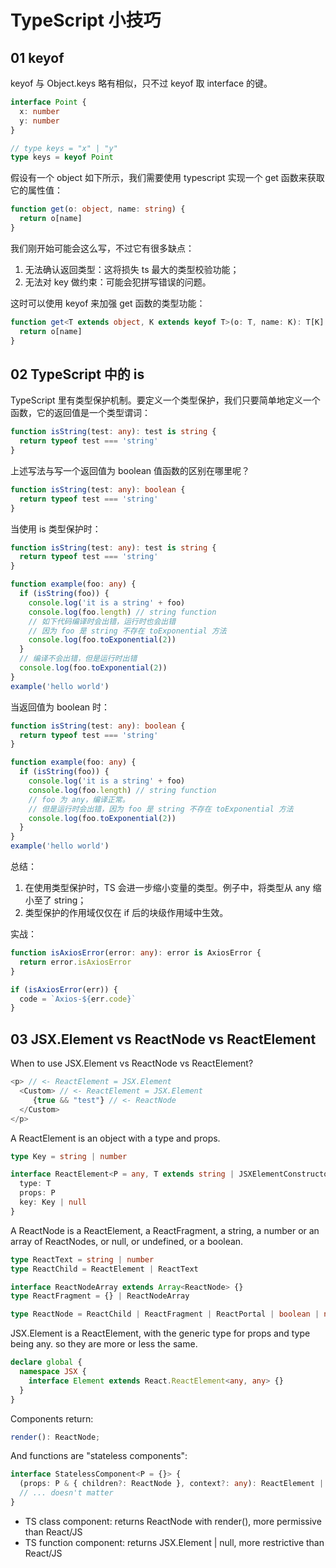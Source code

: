 # TypeScript 小技巧

## 01 keyof

keyof 与 Object.keys 略有相似，只不过 keyof 取 interface 的键。

```ts
interface Point {
  x: number
  y: number
}

// type keys = "x" | "y"
type keys = keyof Point
```

假设有一个 object 如下所示，我们需要使用 typescript 实现一个 get 函数来获取它的属性值：

```ts
function get(o: object, name: string) {
  return o[name]
}
```

我们刚开始可能会这么写，不过它有很多缺点：

1. 无法确认返回类型：这将损失 ts 最大的类型校验功能；
2. 无法对 key 做约束：可能会犯拼写错误的问题。

这时可以使用 keyof 来加强 get 函数的类型功能：

```ts
function get<T extends object, K extends keyof T>(o: T, name: K): T[K] {
  return o[name]
}
```

## 02 TypeScript 中的 is

TypeScript 里有类型保护机制。要定义一个类型保护，我们只要简单地定义一个函数，它的返回值是一个类型谓词：

```ts
function isString(test: any): test is string {
  return typeof test === 'string'
}
```

上述写法与写一个返回值为 boolean 值函数的区别在哪里呢？

```ts
function isString(test: any): boolean {
  return typeof test === 'string'
}
```

当使用 is 类型保护时：

```ts
function isString(test: any): test is string {
  return typeof test === 'string'
}

function example(foo: any) {
  if (isString(foo)) {
    console.log('it is a string' + foo)
    console.log(foo.length) // string function
    // 如下代码编译时会出错，运行时也会出错
    // 因为 foo 是 string 不存在 toExponential 方法
    console.log(foo.toExponential(2))
  }
  // 编译不会出错，但是运行时出错
  console.log(foo.toExponential(2))
}
example('hello world')
```

当返回值为 boolean 时：

```ts
function isString(test: any): boolean {
  return typeof test === 'string'
}

function example(foo: any) {
  if (isString(foo)) {
    console.log('it is a string' + foo)
    console.log(foo.length) // string function
    // foo 为 any，编译正常。
    // 但是运行时会出错，因为 foo 是 string 不存在 toExponential 方法
    console.log(foo.toExponential(2))
  }
}
example('hello world')
```

总结：

1. 在使用类型保护时，TS 会进一步缩小变量的类型。例子中，将类型从 any 缩小至了 string；
2. 类型保护的作用域仅仅在 if 后的块级作用域中生效。

实战：

```ts
function isAxiosError(error: any): error is AxiosError {
  return error.isAxiosError
}

if (isAxiosError(err)) {
  code = `Axios-${err.code}`
}
```

## 03 JSX.Element vs ReactNode vs ReactElement

When to use JSX.Element vs ReactNode vs ReactElement?

```javascript
<p> // <- ReactElement = JSX.Element
  <Custom> // <- ReactElement = JSX.Element
     {true && "test"} // <- ReactNode
  </Custom>
</p>
```

A ReactElement is an object with a type and props.

```ts
type Key = string | number

interface ReactElement<P = any, T extends string | JSXElementConstructor<any> = string | JSXElementConstructor<any>> {
  type: T
  props: P
  key: Key | null
}
```

A ReactNode is a ReactElement, a ReactFragment, a string, a number or an array of ReactNodes, or null, or undefined, or a boolean.

```ts
type ReactText = string | number
type ReactChild = ReactElement | ReactText

interface ReactNodeArray extends Array<ReactNode> {}
type ReactFragment = {} | ReactNodeArray

type ReactNode = ReactChild | ReactFragment | ReactPortal | boolean | null | undefined
```

JSX.Element is a ReactElement, with the generic type for props and type being any. so they are more or less the same.

```ts
declare global {
  namespace JSX {
    interface Element extends React.ReactElement<any, any> {}
  }
}
```

Components return:

```ts
render(): ReactNode;
```

And functions are "stateless components":

```ts
interface StatelessComponent<P = {}> {
  (props: P & { children?: ReactNode }, context?: any): ReactElement | null
  // ... doesn't matter
}
```

- TS class component: returns ReactNode with render(), more permissive than React/JS
- TS function component: returns JSX.Element | null, more restrictive than React/JS
